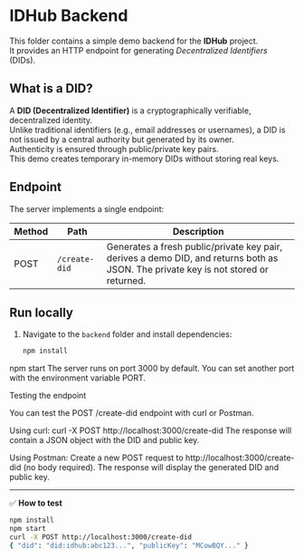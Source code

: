 # IDHub Backend

This folder contains a simple demo backend for the **IDHub** project.  
It provides an HTTP endpoint for generating *Decentralized Identifiers* (DIDs).

## What is a DID?

A **DID (Decentralized Identifier)** is a cryptographically verifiable, decentralized identity.  
Unlike traditional identifiers (e.g., email addresses or usernames), a DID is not issued by a central authority but generated by its owner.  
Authenticity is ensured through public/private key pairs.  
This demo creates temporary in-memory DIDs without storing real keys.

## Endpoint

The server implements a single endpoint:

| Method | Path | Description |
|--------|------|-------------|
| POST | `/create-did` | Generates a fresh public/private key pair, derives a demo DID, and returns both as JSON. The private key is not stored or returned. |

## Run locally

1. Navigate to the `backend` folder and install dependencies:

   ```bash
   npm install
npm start
The server runs on port 3000 by default.
You can set another port with the environment variable PORT.

Testing the endpoint

You can test the POST /create-did endpoint with curl or Postman.

Using curl:
curl -X POST http://localhost:3000/create-did
The response will contain a JSON object with the DID and public key.

Using Postman:
Create a new POST request to http://localhost:3000/create-did
(no body required). The response will display the generated DID and public key.

---

✅ **How to test**
```bash
npm install
npm start
curl -X POST http://localhost:3000/create-did
{ "did": "did:idhub:abc123...", "publicKey": "MCowBQY..." }
